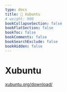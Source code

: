 ```yaml
---
type: docs
title: 🔷 Xubuntu
# weight: 900
bookCollapseSection: false
bookFlatSection: false
bookToc: false
bookComments: false
bookSearchExclude: false
bookHidden: false
---
```


# Xubuntu

[xubuntu.org/download/](https://xubuntu.org/download/?sl)
